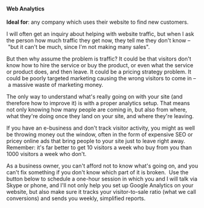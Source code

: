 #### Web Analytics

**Ideal for**: any company which uses their website to find new customers.

I will often get an inquiry about helping with website traffic, but when I ask the person how much traffic they get now, they tell me they don't know – "but it can't be much, since I'm not making many sales".

But then why assume the problem is traffic? It could be that visitors don't know how to hire the service or buy the product, or even what the service or product does, and then leave. It could be a pricing strategy problem. It could be poorly targeted marketing causing the wrong visitors to come in – a massive waste of marketing money.

The only way to understand what's really going on with your site (and therefore how to improve it) is with a proper analytics setup. That means not only knowing how many people are coming in, but also from where, what they're doing once they land on your site, and where they're leaving.

If you have an e-business and don't track visitor activity, you might as well be throwing money out the window, often in the form of expensive SEO or pricey online ads that bring people to your site just to leave right away. Remember: it's far better to get 10 visitors a week who buy from you than 1000 visitors a week who don't.

As a business owner, you can't afford not to know what's going on, and you can't fix something if you don't know which part of it is broken.
 Use the button below to schedule a one-hour session in which you and I will talk via Skype or phone, and I'll not only help you set up Google Analytics on your website, but also make sure it tracks your visitor-to-sale ratio (what we call conversions) and sends you weekly, simplified reports.
